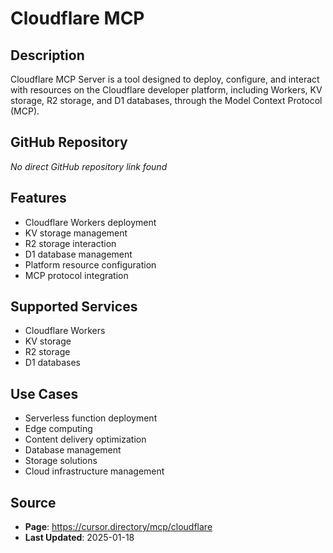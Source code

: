# Cloudflare MCP

## Description
Cloudflare MCP Server is a tool designed to deploy, configure, and interact with resources on the Cloudflare developer platform, including Workers, KV storage, R2 storage, and D1 databases, through the Model Context Protocol (MCP).

## GitHub Repository
*No direct GitHub repository link found*

## Features
- Cloudflare Workers deployment
- KV storage management
- R2 storage interaction
- D1 database management
- Platform resource configuration
- MCP protocol integration

## Supported Services
- Cloudflare Workers
- KV storage
- R2 storage
- D1 databases

## Use Cases
- Serverless function deployment
- Edge computing
- Content delivery optimization
- Database management
- Storage solutions
- Cloud infrastructure management

## Source
- **Page**: https://cursor.directory/mcp/cloudflare
- **Last Updated**: 2025-01-18
